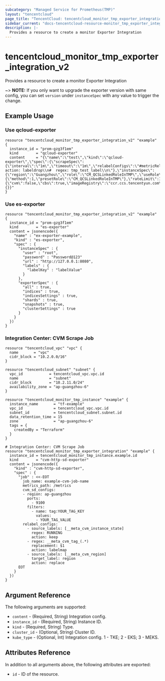 ```yaml
---
subcategory: "Managed Service for Prometheus(TMP)"
layout: "tencentcloud"
page_title: "TencentCloud: tencentcloud_monitor_tmp_exporter_integration_v2"
sidebar_current: "docs-tencentcloud-resource-monitor_tmp_exporter_integration_v2"
description: |-
  Provides a resource to create a monitor Exporter Integration
---
```


# tencentcloud_monitor_tmp_exporter_integration_v2

Provides a resource to create a monitor Exporter Integration

~> **NOTE:** If you only want to upgrade the exporter version with same config, you can set `version` under `instanceSpec` with any value to trigger the change.

## Example Usage

### Use qcloud-exporter

```hcl
resource "tencentcloud_monitor_tmp_exporter_integration_v2" "example" {
  instance_id = "prom-gzg3f1em"
  kind        = "qcloud-exporter"
  content     = "{\"name\":\"test\",\"kind\":\"qcloud-exporter\",\"spec\":{\"scrapeSpec\":{\"interval\":\"1m\",\"timeout\":\"1m\",\"relabelConfigs\":\"#metricRelabelings:\\n#- action: labeldrop\\n#  regex: tmp_test_label\\n\"},\"instanceSpec\":{\"region\":\"Guangzhou\",\"role\":\"CM_QCSLinkedRoleInTMP\",\"useRole\":true,\"authProvider\":{\"method\":1,\"presetRole\":\"CM_QCSLinkedRoleInTMP\"},\"rateLimit\":1000,\"delaySeconds\":0,\"rangeSeconds\":0,\"reload_interval_minutes\":10,\"uin\":\"100023201586\",\"tag_key_operation\":\"ToUnderLineAndLower\"},\"exporterSpec\":{\"cvm\":false,\"cbs\":true,\"imageRegistry\":\"ccr.ccs.tencentyun.com\",\"cpu\":\"0.25\",\"memory\":\"0.5Gi\"}},\"status\":{}}"
}
```

### Use es-exporter

```hcl
resource "tencentcloud_monitor_tmp_exporter_integration_v2" "example" {
  instance_id = "prom-gzg3f1em"
  kind        = "es-exporter"
  content = jsonencode({
    "name" : "ex-exporter-example",
    "kind" : "es-exporter",
    "spec" : {
      "instanceSpec" : {
        "user" : "root",
        "password" : "Password@123"
        "url" : "http://127.0.0.1:8080",
        "labels" : {
          "labelKey" : "labelValue"
        }
      },
      "exporterSpec" : {
        "all" : true,
        "indices" : true,
        "indicesSettings" : true,
        "shards" : true,
        "snapshots" : true,
        "clusterSettings" : true
      }
    }
  })
}
```

### Integration Center: CVM Scrape Job

```hcl
resource "tencentcloud_vpc" "vpc" {
  name       = "vpc"
  cidr_block = "10.2.0.0/16"
}

resource "tencentcloud_subnet" "subnet" {
  vpc_id            = tencentcloud_vpc.vpc.id
  name              = "subnet"
  cidr_block        = "10.2.11.0/24"
  availability_zone = "ap-guangzhou-6"
}

resource "tencentcloud_monitor_tmp_instance" "example" {
  instance_name       = "tf-example"
  vpc_id              = tencentcloud_vpc.vpc.id
  subnet_id           = tencentcloud_subnet.subnet.id
  data_retention_time = 15
  zone                = "ap-guangzhou-6"
  tags = {
    createdBy = "Terraform"
  }
}

# Integration Center: CVM Scrape Job
resource "tencentcloud_monitor_tmp_exporter_integration" "example" {
  instance_id = tencentcloud_monitor_tmp_instance.example.id
  kind        = "cvm-http-sd-exporter"
  content = jsonencode({
    "kind" : "cvm-http-sd-exporter",
    "spec" : {
      "job" : <<-EOT
        job_name: example-cvm-job-name
        metrics_path: /metrics
        cvm_sd_configs:
        - region: ap-guangzhou
          ports:
            - 9100
          filters:         
            - name: tag:YOUR_TAG_KEY
              values: 
              - YOUR_TAG_VALUE
        relabel_configs: 
          - source_labels: [__meta_cvm_instance_state]
            regex: RUNNING
            action: keep
          - regex: __meta_cvm_tag_(.*)
            replacement: $1
            action: labelmap
          - source_labels: [__meta_cvm_region]
            target_label: region
            action: replace
      EOT
    }
  })
}
```

## Argument Reference

The following arguments are supported:

* `content` - (Required, String) Integration config.
* `instance_id` - (Required, String) Instance ID.
* `kind` - (Required, String) Type.
* `cluster_id` - (Optional, String) Cluster ID.
* `kube_type` - (Optional, Int) Integration config. 1 - TKE; 2 - EKS; 3 - MEKS.

## Attributes Reference

In addition to all arguments above, the following attributes are exported:

* `id` - ID of the resource.




